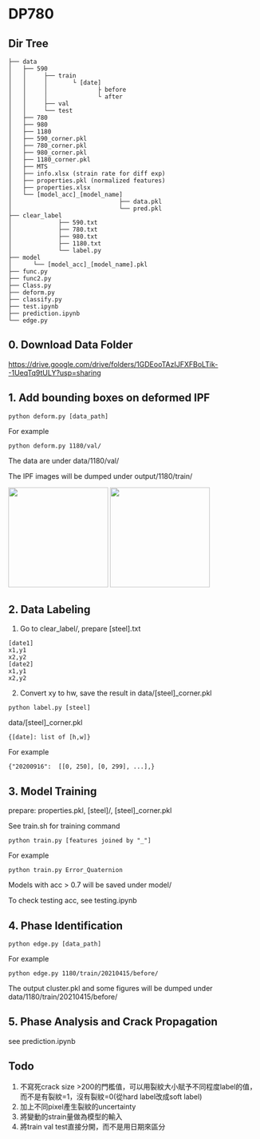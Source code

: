 # DP780 
## Dir Tree
```
├── data
│   ├── 590 
│   │     ├── train
│   │     │       └ [date]
│   │     │              ├ before
│   │     │              └ after
│   │     ├── val  
│   │     └── test
│   ├── 780
│   ├── 980
│   ├── 1180
│   ├── 590_corner.pkl
│   ├── 780_corner.pkl
│   ├── 980_corner.pkl
│   ├── 1180_corner.pkl
│   ├── MTS
│   ├── info.xlsx (strain rate for diff exp)
│   ├── properties.pkl (normalized features)
│   ├── properties.xlsx 
│   └── [model_acc]_[model_name]
│                              ├── data.pkl
│                              └── pred.pkl
├── clear_label
│             ├── 590.txt
│             ├── 780.txt
│             ├── 980.txt
│             ├── 1180.txt
│             └── label.py
├── model
│      └── [model_acc]_[model_name].pkl
├── func.py
├── func2.py
├── Class.py
├── deform.py
├── classify.py
├── test.ipynb
├── prediction.ipynb
└── edge.py
```
## 0. Download Data Folder
https://drive.google.com/drive/folders/1GDEooTAzIJFXFBoLTik--1UeqTq9tULY?usp=sharing
## 1. Add bounding boxes on deformed IPF
```
python deform.py [data_path]
```
For example

```
python deform.py 1180/val/
```
The data are under data/1180/val/

The IPF images will be dumped under output/1180/train/

<img src="https://i.imgur.com/Gs9swPR.png" height=200 
/> <img src="https://i.imgur.com/wOnMLQO.jpg" height=200 
/>

## 2. Data Labeling
1. Go to clear_label/, prepare [steel].txt
```
[date1]
x1,y1
x2,y2
[date2]
x1,y1
x2,y2
```
2. Convert xy to hw, save the result in data/[steel]_corner.pkl
```
python label.py [steel]
```
data/[steel]_corner.pkl
```
{[date]: list of [h,w]}
```
For example
```
{"20200916":  [[0, 250], [0, 299], ...],}
```

## 3. Model Training
prepare: properties.pkl, [steel]/, [steel]_corner.pkl

See train.sh for training command
```
python train.py [features joined by "_"]
```
For example
```
python train.py Error_Quaternion
```
Models with acc > 0.7 will be saved under model/

To check testing acc, see testing.ipynb
## 4. Phase Identification
```
python edge.py [data_path]
```
For example
```
python edge.py 1180/train/20210415/before/
```
The output cluster.pkl and some figures will be dumped under data/1180/train/20210415/before/

## 5. Phase Analysis and Crack Propagation
see prediction.ipynb

## Todo
1. 不寫死crack size >200的門檻值，可以用裂紋大小賦予不同程度label的值，而不是有裂紋=1，沒有裂紋=0(從hard label改成soft label)
3. 加上不同pixel產生裂紋的uncertainty
4. 將變動的strain量做為模型的輸入
5. 將train val test直接分開，而不是用日期來區分

